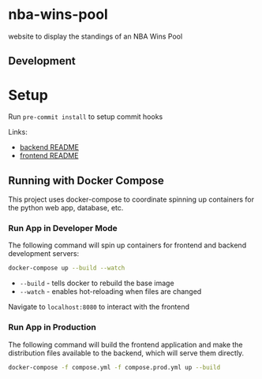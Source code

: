 # nba-wins-pool
website to display the standings of an NBA Wins Pool

## Development

# Setup
Run `pre-commit install` to setup commit hooks

Links:
* [backend README](./backend/README.md)
* [frontend README](./frontend/README.md)

## Running with Docker Compose
This project uses docker-compose to coordinate spinning up containers for the python web app, database, etc.

### Run App in Developer Mode
The following command will spin up containers for frontend and backend development servers:

```bash
docker-compose up --build --watch
```
- `--build` - tells docker to rebuild the base image
- `--watch` - enables hot-reloading when files are changed

Navigate to `localhost:8080` to interact with the frontend

### Run App in Production
The following command will build the frontend application and make the distribution files available to the backend, which will serve them directly.

```bash
docker-compose -f compose.yml -f compose.prod.yml up --build
```
